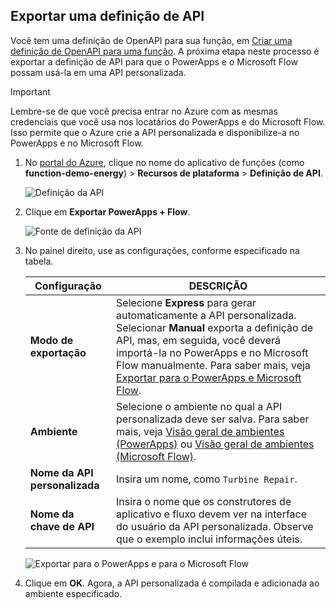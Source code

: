## <a name="export-an-api-definition"></a>Exportar uma definição de API
Você tem uma definição de OpenAPI para sua função, em [Criar uma definição de OpenAPI para uma função](../articles/azure-functions/functions-openapi-definition.md). A próxima etapa neste processo é exportar a definição de API para que o PowerApps e o Microsoft Flow possam usá-la em uma API personalizada.

> [!IMPORTANT]
> Lembre-se de que você precisa entrar no Azure com as mesmas credenciais que você usa nos locatários do PowerApps e do Microsoft Flow. Isso permite que o Azure crie a API personalizada e disponibilize-a no PowerApps e no Microsoft Flow.

1. No [portal do Azure](https://portal.azure.com), clique no nome do aplicativo de funções (como **function-demo-energy**) > **Recursos de plataforma** > **Definição de API**.

    ![Definição da API](media/functions-export-api-definition/api-definition.png)

1. Clique em **Exportar PowerApps + Flow**.

    ![Fonte de definição da API](media/functions-export-api-definition/export-api-1.png)

1. No painel direito, use as configurações, conforme especificado na tabela.

    |Configuração|DESCRIÇÃO|
    |--------|------------|
    |**Modo de exportação**|Selecione **Express** para gerar automaticamente a API personalizada. Selecionar **Manual** exporta a definição de API, mas, em seguida, você deverá importá-la no PowerApps e no Microsoft Flow manualmente. Para saber mais, veja [Exportar para o PowerApps e Microsoft Flow](../articles/azure-functions/app-service-export-api-to-powerapps-and-flow.md).|
    |**Ambiente**|Selecione o ambiente no qual a API personalizada deve ser salva. Para saber mais, veja [Visão geral de ambientes (PowerApps)](https://powerapps.microsoft.com/tutorials/environments-overview/) ou [Visão geral de ambientes (Microsoft Flow)](https://us.flow.microsoft.com/documentation/environments-overview-admin/).|
    |**Nome da API personalizada**|Insira um nome, como `Turbine Repair`.|
    |**Nome da chave de API**|Insira o nome que os construtores de aplicativo e fluxo devem ver na interface do usuário da API personalizada. Observe que o exemplo inclui informações úteis.|
 
    ![Exportar para o PowerApps e para o Microsoft Flow](media/functions-export-api-definition/export-api-2.png)

1. Clique em **OK**. Agora, a API personalizada é compilada e adicionada ao ambiente especificado.